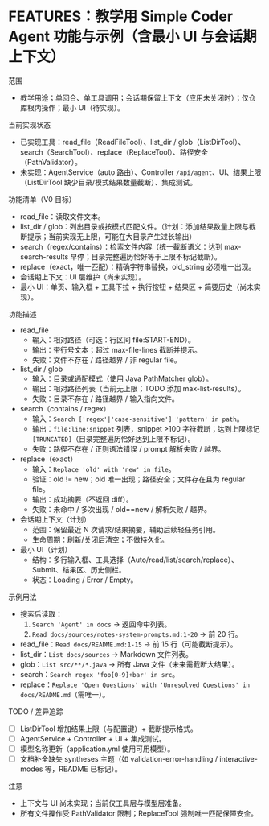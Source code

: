 # FEATURES：教学用 Simple Coder Agent 功能与示例（含最小 UI 与会话期上下文）

范围
- 教学用途；单回合、单工具调用；会话期保留上下文（应用未关闭时）；仅仓库根内操作；最小 UI（待实现）。

当前实现状态
- 已实现工具：read_file（ReadFileTool）、list_dir / glob（ListDirTool）、search（SearchTool）、replace（ReplaceTool）、路径安全（PathValidator）。
- 未实现：AgentService（auto 路由）、Controller `/api/agent`、UI、结果上限（ListDirTool 缺少目录/模式结果数量截断）、集成测试。

功能清单（V0 目标）
- read_file：读取文件文本。
- list_dir / glob：列出目录或按模式匹配文件。（计划：添加结果数量上限与截断提示；当前实现无上限，可能在大目录产生过长输出）
- search（regex/contains）：检索文件内容（统一截断语义：达到 max-search-results 早停；目录完整遍历恰好等于上限不标记截断）。
- replace（exact，唯一匹配）：精确字符串替换，old_string 必须唯一出现。
- 会话期上下文：UI 层维护（尚未实现）。
- 最小 UI：单页、输入框 + 工具下拉 + 执行按钮 + 结果区 + 简要历史（尚未实现）。

功能描述
- read_file
  - 输入：相对路径（可选：行区间 file:START-END）。
  - 输出：带行号文本；超过 max-file-lines 截断并提示。
  - 失败：文件不存在 / 路径越界 / 非 regular file。
- list_dir / glob
  - 输入：目录或通配模式（使用 Java PathMatcher glob）。
  - 输出：相对路径列表（当前无上限；TODO 添加 max-list-results）。
  - 失败：目录不存在 / 路径越界 / 输入指向文件。
- search（contains / regex）
  - 输入：`Search ['regex'|'case-sensitive'] 'pattern' in path`。
  - 输出：`file:line:snippet` 列表，snippet >100 字符截断；达到上限标记 `[TRUNCATED]`（目录完整遍历恰好达到上限不标记）。
  - 失败：路径不存在 / 正则语法错误 / prompt 解析失败 / 越界。
- replace（exact）
  - 输入：`Replace 'old' with 'new' in file`。
  - 验证：old != new；old 唯一出现；路径安全；文件存在且为 regular file。
  - 输出：成功摘要（不返回 diff）。
  - 失败：未命中 / 多次出现 / old==new / 解析失败 / 越界。
- 会话期上下文（计划）
  - 范围：保留最近 N 次请求/结果摘要，辅助后续轻任务引用。
  - 生命周期：刷新/关闭后清空；不做持久化。
- 最小 UI（计划）
  - 结构：多行输入框、工具选择（Auto/read/list/search/replace）、Submit、结果区、历史侧栏。
  - 状态：Loading / Error / Empty。

示例用法
- 搜索后读取：
  1) `Search 'Agent' in docs` → 返回命中列表。
  2) `Read docs/sources/notes-system-prompts.md:1-20` → 前 20 行。
- read_file：`Read docs/README.md:1-15` → 前 15 行（可能截断提示）。
- list_dir：`List docs/sources` → Markdown 文件列表。
- glob：`List src/**/*.java` → 所有 Java 文件（未来需截断大结果）。
- search：`Search regex 'foo[0-9]+bar' in src`。
- replace：`Replace 'Open Questions' with 'Unresolved Questions' in docs/README.md`（需唯一）。

TODO / 差异追踪
- [ ] ListDirTool 增加结果上限（与配置键）+ 截断提示格式。
- [ ] AgentService + Controller + UI + 集成测试。
- [ ] 模型名称更新（application.yml 使用可用模型）。
- [ ] 文档补全缺失 syntheses 主题（如 validation-error-handling / interactive-modes 等，README 已标记）。

注意
- 上下文与 UI 尚未实现；当前仅工具层与模型层准备。
- 所有文件操作受 PathValidator 限制；ReplaceTool 强制唯一匹配保障安全。